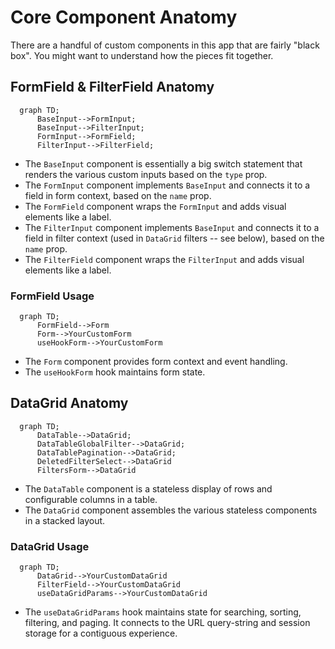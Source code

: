 # Core Component Anatomy

There are a handful of custom components in this app that are fairly "black box". You might want to understand how the pieces fit together.

## FormField & FilterField Anatomy

```mermaid
  graph TD;
      BaseInput-->FormInput;
      BaseInput-->FilterInput;
      FormInput-->FormField;
      FilterInput-->FilterField;
```

- The `BaseInput` component is essentially a big switch statement that renders the various custom inputs based on the `type` prop.
- The `FormInput` component implements `BaseInput` and connects it to a field in form context, based on the `name` prop.
- The `FormField` component wraps the `FormInput` and adds visual elements like a label.
- The `FilterInput` component implements `BaseInput` and connects it to a field in filter context (used in `DataGrid` filters -- see below), based on the `name` prop.
- The `FilterField` component wraps the `FilterInput` and adds visual elements like a label.

### FormField Usage

```mermaid
  graph TD;
      FormField-->Form
      Form-->YourCustomForm
      useHookForm-->YourCustomForm
```

- The `Form` component provides form context and event handling.
- The `useHookForm` hook maintains form state.

## DataGrid Anatomy

```mermaid
  graph TD;
      DataTable-->DataGrid;
      DataTableGlobalFilter-->DataGrid;
      DataTablePagination-->DataGrid;
      DeletedFilterSelect-->DataGrid
      FiltersForm-->DataGrid
```

- The `DataTable` component is a stateless display of rows and configurable columns in a table.
- The `DataGrid` component assembles the various stateless components in a stacked layout.

### DataGrid Usage

```mermaid
  graph TD;
      DataGrid-->YourCustomDataGrid
      FilterField-->YourCustomDataGrid
      useDataGridParams-->YourCustomDataGrid
```

- The `useDataGridParams` hook maintains state for searching, sorting, filtering, and paging. It connects to the URL query-string and session storage for a contiguous experience.
